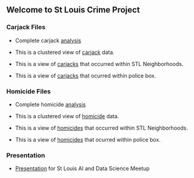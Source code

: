 
## Welcome to St Louis Crime Project


### Carjack Files

- Complete carjack [analysis](https://donojazz.github.io/Crime/carjacks-jan2020.html)

- This is a clustered view of [carjack](https://donojazz.github.io/Crime/cluster_carjack.html) data.

- This is a view of [carjacks](https://donojazz.github.io/Crime/carjack_map.html) that occurred within STL  Neighborhoods.                

- This is a view of [carjacks](https://donojazz.github.io/Crime/carjacks_police_box.html) that ocurred within police box.


### Homicide Files

- Complete homicide [analysis](https://donojazz.github.io/Crime/homicide-jan2020.html)

- This is a clustered view of [homicide](https://donojazz.github.io/Crime/cluster_homicides.html) data.

- This is a view of [homicides](https://donojazz.github.io/Crime/homicide_map.html) that occurred within STL Neighborhoods.                

- This is a view of [homicides](https://donojazz.github.io/Crime/homicides_police_box.html) that ocurred within police box.

                    
### Presentation

-  [Presentation](https://donojazz.github.io/Crime/presentation-jan2020.html) for St Louis AI and Data Science Meetup





